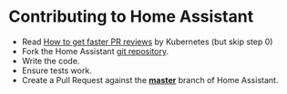 # Contributing to Home Assistant

 - Read [How to get faster PR reviews](https://github.com/kubernetes/community/blob/master/contributors/devel/faster_reviews.md) by Kubernetes (but skip step 0)
 - Fork the Home Assistant [git repository](https://github.com/home-assistant/home-assistant-iOS).
 - Write the code.
 - Ensure tests work.
 - Create a Pull Request against the [**master**](https://github.com/home-assistant/home-assistant-iOS/tree/master) branch of Home Assistant.